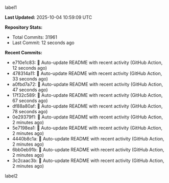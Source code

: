 
label1 
<!-- ACTIVITY_START -->
**Last Updated:** 2025-10-04 10:59:09 UTC

**Repository Stats:**
- Total Commits: 31961
- Last Commit: 12 seconds ago

**Recent Commits:**
- e710e1c83: 🤖 Auto-update README with recent activity (GitHub Action, 12 seconds ago)
- 478314a11: 🤖 Auto-update README with recent activity (GitHub Action, 33 seconds ago)
- a0fbd7a72: 🤖 Auto-update README with recent activity (GitHub Action, 47 seconds ago)
- 17f32c589: 🤖 Auto-update README with recent activity (GitHub Action, 67 seconds ago)
- df88a80af: 🤖 Auto-update README with recent activity (GitHub Action, 78 seconds ago)
- 0e29379f1: 🤖 Auto-update README with recent activity (GitHub Action, 2 minutes ago)
- 5e7198ea1: 🤖 Auto-update README with recent activity (GitHub Action, 2 minutes ago)
- 4440b8c1a: 🤖 Auto-update README with recent activity (GitHub Action, 2 minutes ago)
- 6bb0eb91b: 🤖 Auto-update README with recent activity (GitHub Action, 2 minutes ago)
- 3c2caac3b: 🤖 Auto-update README with recent activity (GitHub Action, 2 minutes ago)
<!-- ACTIVITY_END -->

label2
